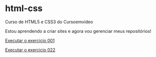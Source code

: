 # html-css
 Curso de HTML5 e CSS3 do Cursoemvideo

 Estou aprendendo a criar sites e agora vou gerenciar meus repositórios!

<a href="https://josehenriquedasilva.github.io/html-css/exercicios/ex001/index.html">Executar o exercicio 001</a>

<a href="https://github.com/josehenriquedasilva/html-css/blob/main/exercicios/ex022/fundo001.html">Executar o exercicio 022</a>